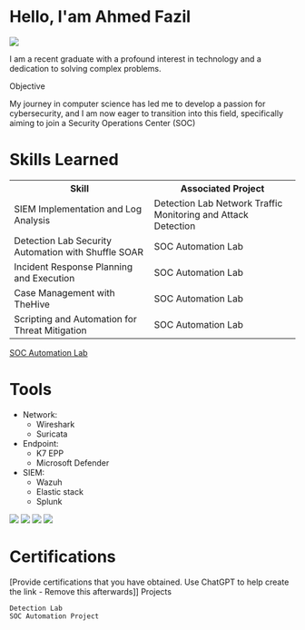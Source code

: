 <h1>Hello, I'am Ahmed Fazil</h1>

<a href="https://www.linkedin.com/in/ahmedfazil"><img src="https://img.shields.io/badge/-LinkedIn-0072b1?&style=for-the-badge&logo=linkedin&logoColor=white" /></a>


I am a recent graduate with a profound interest in technology and a dedication to solving complex problems.

Objective

My journey in computer science has led me to develop a passion for cybersecurity, and I am now eager to transition into this field, specifically aiming to join a Security Operations Center (SOC)


  <h1>Skills Learned</h1>
    <table>
        <tr>
            <th>Skill</th>
            <th>Associated Project</th>
        </tr>
        <tr>
            <td>SIEM Implementation and Log Analysis</td>
            <td>Detection Lab Network Traffic Monitoring and Attack Detection</td>
        </tr>
        <tr>
            <td>Detection Lab Security Automation with Shuffle SOAR</td>
            <td>SOC Automation Lab</td>
        </tr>
        <tr>
            <td>Incident Response Planning and Execution</td>
            <td>SOC Automation Lab</td>
        </tr>
        <tr>
            <td>Case Management with TheHive</td>
            <td>SOC Automation Lab</td>
        </tr>
        <tr>
            <td>Scripting and Automation for Threat Mitigation</td>
            <td>SOC Automation Lab</td>
        </tr>
    </table>




<a href="https://google.com"> SOC Automation Lab</a>

<h1>Tools</h1>

 <ul>
        <li>Network:
            <ul>
                <li>Wireshark</li>
                <li>Suricata</li>
            </ul>
        </li>
        <li>Endpoint:
            <ul>
                <li>K7 EPP</li>
                <li>Microsoft Defender</li>
            </ul>
        </li>
        <li>SIEM:
            <ul>
                <li>Wazuh</li>
                <li>Elastic stack</li>
                <li>Splunk</li>
            </ul>
        </li>
    </ul>


<img src="https://img.shields.io/badge/-Wireshark-1679A7?style=for-the-badge&logo=Wireshark&logoColor=white"/> <img src="https://img.shields.io/badge/-Wazuh-333333?style=for-the-badge&logo=wazuh&logoColor=white"/> <img src="https://img.shields.io/badge/-Suricata-FF4500?style=for-the-badge&logo=suricata&logoColor=white)"/> <img src="https://img.shields.io/badge/-Microsoft_sentinel-0078D4?&style=for-the-badge&logo=microsoft&logoColor=white"/>
</div>




<h1>Certifications</h1>







[Provide certifications that you have obtained. Use ChatGPT to help create the link - Remove this afterwards]]
Projects

    Detection Lab
    SOC Automation Project
